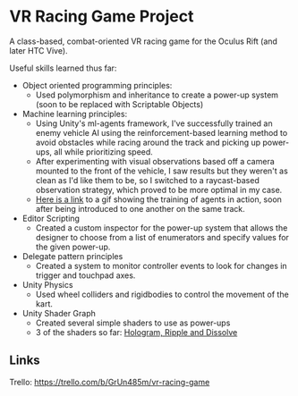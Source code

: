 # VR Racing Game Project
A class-based, combat-oriented VR racing game for the Oculus Rift (and later HTC Vive). 

Useful skills learned thus far:
- Object oriented programming principles:
  - Used polymorphism and inheritance to create a power-up system (soon to be replaced with Scriptable Objects)
- Machine learning principles:
  - Using Unity's ml-agents framework, I've successfully trained an enemy vehicle AI using the reinforcement-based learning method to avoid obstacles while racing around the track and picking up power-ups, all while prioritizing speed. 
  - After experimenting with visual observations based off a camera mounted to the front of the vehicle, I saw results but they weren't as clean as I'd like them to be, so I switched to a raycast-based observation strategy, which proved to be more optimal in my case. 
  - <a href="https://imgur.com/a/UQyxCEc">Here is a link</a> to a gif showing the training of agents in action, soon after being introduced to one another on the same track.
- Editor Scripting
  - Created a custom inspector for the power-up system that allows the designer to choose from a list of enumerators and specify values for the given power-up.
- Delegate pattern principles
  - Created a system to monitor controller events to look for changes in trigger and touchpad axes. 
- Unity Physics
  - Used wheel colliders and rigidbodies to control the movement of the kart.
- Unity Shader Graph
  - Created several simple shaders to use as power-ups 
  - 3 of the shaders so far: <a href="https://imgur.com/a/bhucOxS">Hologram, Ripple and Dissolve</a>


## Links
Trello: https://trello.com/b/GrUn485m/vr-racing-game
